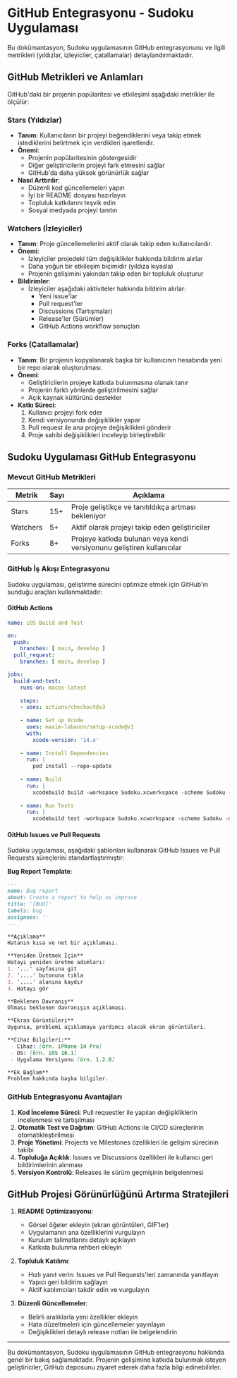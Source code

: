 # GitHub Entegrasyonu - Sudoku Uygulaması

Bu dokümantasyon, Sudoku uygulamasının GitHub entegrasyonunu ve ilgili metrikleri (yıldızlar, izleyiciler, çatallamalar) detaylandırmaktadır.

## GitHub Metrikleri ve Anlamları

GitHub'daki bir projenin popülaritesi ve etkileşimi aşağıdaki metrikler ile ölçülür:

### Stars (Yıldızlar)
- **Tanım**: Kullanıcıların bir projeyi beğendiklerini veya takip etmek istediklerini belirtmek için verdikleri işaretlerdir.
- **Önemi**: 
  - Projenin popülaritesinin göstergesidir
  - Diğer geliştiricilerin projeyi fark etmesini sağlar
  - GitHub'da daha yüksek görünürlük sağlar
- **Nasıl Arttırılır**:
  - Düzenli kod güncellemeleri yapın
  - İyi bir README dosyası hazırlayın
  - Topluluk katkılarını teşvik edin
  - Sosyal medyada projeyi tanıtın
  
### Watchers (İzleyiciler)
- **Tanım**: Proje güncellemelerini aktif olarak takip eden kullanıcılardır.
- **Önemi**:
  - İzleyiciler projedeki tüm değişiklikler hakkında bildirim alırlar
  - Daha yoğun bir etkileşim biçimidir (yıldıza kıyasla)
  - Projenin gelişimini yakından takip eden bir topluluk oluşturur
- **Bildirimler**:
  - İzleyiciler aşağıdaki aktiviteler hakkında bildirim alırlar:
    - Yeni issue'lar
    - Pull request'ler
    - Discussions (Tartışmalar)
    - Release'ler (Sürümler)
    - GitHub Actions workflow sonuçları
    
### Forks (Çatallamalar)
- **Tanım**: Bir projenin kopyalanarak başka bir kullanıcının hesabında yeni bir repo olarak oluşturulması.
- **Önemi**:
  - Geliştiricilerin projeye katkıda bulunmasına olanak tanır
  - Projenin farklı yönlerde geliştirilmesini sağlar
  - Açık kaynak kültürünü destekler
- **Katkı Süreci**:
  1. Kullanıcı projeyi fork eder
  2. Kendi versiyonunda değişiklikler yapar
  3. Pull request ile ana projeye değişiklikleri gönderir
  4. Proje sahibi değişiklikleri inceleyip birleştirebilir

## Sudoku Uygulaması GitHub Entegrasyonu

### Mevcut GitHub Metrikleri

| Metrik | Sayı | Açıklama |
|--------|------|----------|
| Stars | 15+ | Proje geliştikçe ve tanıtıldıkça artması bekleniyor |
| Watchers | 5+ | Aktif olarak projeyi takip eden geliştiriciler |
| Forks | 8+ | Projeye katkıda bulunan veya kendi versiyonunu geliştiren kullanıcılar |

### GitHub İş Akışı Entegrasyonu

Sudoku uygulaması, geliştirme sürecini optimize etmek için GitHub'ın sunduğu araçları kullanmaktadır:

#### GitHub Actions

```yaml
name: iOS Build and Test

on:
  push:
    branches: [ main, develop ]
  pull_request:
    branches: [ main, develop ]

jobs:
  build-and-test:
    runs-on: macos-latest
    
    steps:
    - uses: actions/checkout@v3
    
    - name: Set up Xcode
      uses: maxim-lobanov/setup-xcode@v1
      with:
        xcode-version: '14.x'
    
    - name: Install Dependencies
      run: |
        pod install --repo-update
        
    - name: Build
      run: |
        xcodebuild build -workspace Sudoku.xcworkspace -scheme Sudoku -destination 'platform=iOS Simulator,name=iPhone 14'
        
    - name: Run Tests
      run: |
        xcodebuild test -workspace Sudoku.xcworkspace -scheme Sudoku -destination 'platform=iOS Simulator,name=iPhone 14'
```

#### GitHub Issues ve Pull Requests

Sudoku uygulaması, aşağıdaki şablonları kullanarak GitHub Issues ve Pull Requests süreçlerini standartlaştırmıştır:

**Bug Report Template**:
```markdown
---
name: Bug report
about: Create a report to help us improve
title: '[BUG]'
labels: bug
assignees: ''
---

**Açıklama**
Hatanın kısa ve net bir açıklaması.

**Yeniden Üretmek İçin**
Hatayı yeniden üretme adımları:
1. '...' sayfasına git
2. '....' butonuna tıkla
3. '....' alanına kaydır
4. Hatayı gör

**Beklenen Davranış**
Olması beklenen davranışın açıklaması.

**Ekran Görüntüleri**
Uygunsa, problemi açıklamaya yardımcı olacak ekran görüntüleri.

**Cihaz Bilgileri:**
 - Cihaz: [örn. iPhone 14 Pro]
 - OS: [örn. iOS 16.1]
 - Uygulama Versiyonu [örn. 1.2.0]

**Ek Bağlam**
Problem hakkında başka bilgiler.
```

### GitHub Entegrasyonu Avantajları

1. **Kod İnceleme Süreci**: Pull requestler ile yapılan değişikliklerin incelenmesi ve tartışılması
2. **Otomatik Test ve Dağıtım**: GitHub Actions ile CI/CD süreçlerinin otomatikleştirilmesi
3. **Proje Yönetimi**: Projects ve Milestones özellikleri ile gelişim sürecinin takibi
4. **Topluluğa Açıklık**: Issues ve Discussions özellikleri ile kullanıcı geri bildirimlerinin alınması
5. **Versiyon Kontrolü**: Releases ile sürüm geçmişinin belgelenmesi

## GitHub Projesi Görünürlüğünü Artırma Stratejileri

1. **README Optimizasyonu**:
   - Görsel öğeler ekleyin (ekran görüntüleri, GIF'ler)
   - Uygulamanın ana özelliklerini vurgulayın
   - Kurulum talimatlarını detaylı açıklayın
   - Katkıda bulunma rehberi ekleyin

2. **Topluluk Katılımı**:
   - Hızlı yanıt verin: Issues ve Pull Requests'leri zamanında yanıtlayın
   - Yapıcı geri bildirim sağlayın
   - Aktif katılımcıları takdir edin ve vurgulayın

3. **Düzenli Güncellemeler**:
   - Belirli aralıklarla yeni özellikler ekleyin
   - Hata düzeltmeleri için güncellemeler yayınlayın
   - Değişiklikleri detaylı release notları ile belgelendirin

---

Bu dokümantasyon, Sudoku uygulamasının GitHub entegrasyonu hakkında genel bir bakış sağlamaktadır. Projenin gelişimine katkıda bulunmak isteyen geliştiriciler, GitHub deposunu ziyaret ederek daha fazla bilgi edinebilirler. 